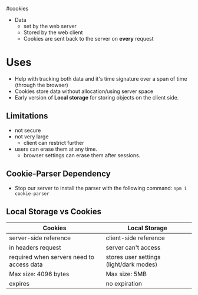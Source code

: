 #cookies

- Data
    - set by the web server
    - Stored by the web client
    - Cookies are sent back to the server on **every** request

# Uses

- Help with tracking both data and it's time signature over a span of time (through the browser)
- Cookies store data without allocation/using server space
- Early version of **Local storage** for storing objects on the client side.

## Limitations
- not secure
- not very large
  - client can restrict further
- users can erase them at any time.
  - browser settings can erase them after sessions.


## Cookie-Parser Dependency
- Stop our server to install the parser with the following command:
```npm i cookie-parser```

## Local Storage vs Cookies

| Cookies | Local Storage |
| --- | --- |
| server-side reference | client-side reference |
| in headers request | server can't access |
| required when servers need to access data | stores user settings (light/dark modes) |
| Max size: 4096 bytes | Max size: 5MB |
| expires | no expiration |